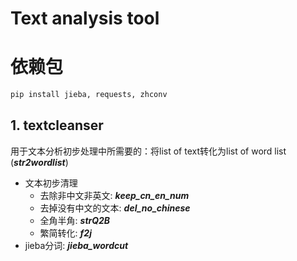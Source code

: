 # Text analysis tool

# 依赖包

```cmd
pip install jieba, requests, zhconv
```



## 1. textcleanser

用于文本分析初步处理中所需要的：将list of text转化为list of word list (***str2wordlist***)

- 文本初步清理
  - 去除非中文非英文: ***keep_cn_en_num***
  - 去掉没有中文的文本: ***del_no_chinese***
  - 全角半角: ***strQ2B***
  - 繁简转化: ***f2j***
- jieba分词: ***jieba_wordcut***